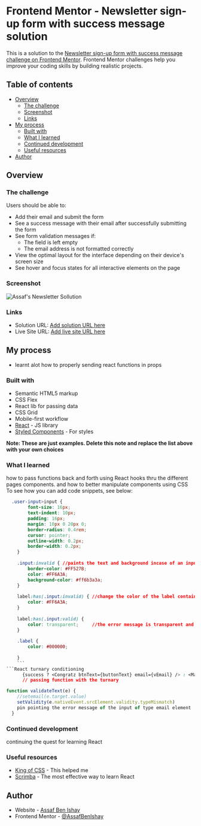 # Frontend Mentor - Newsletter sign-up form with success message solution

This is a solution to the [Newsletter sign-up form with success message challenge on Frontend Mentor](https://www.frontendmentor.io/challenges/newsletter-signup-form-with-success-message-3FC1AZbNrv). Frontend Mentor challenges help you improve your coding skills by building realistic projects. 

## Table of contents

- [Overview](#overview)
  - [The challenge](#the-challenge)
  - [Screenshot](#screenshot)
  - [Links](#links)
- [My process](#my-process)
  - [Built with](#built-with)
  - [What I learned](#what-i-learned)
  - [Continued development](#continued-development)
  - [Useful resources](#useful-resources)
- [Author](#author)


## Overview

### The challenge

Users should be able to:

- Add their email and submit the form
- See a success message with their email after successfully submitting the form
- See form validation messages if:
  - The field is left empty
  - The email address is not formatted correctly
- View the optimal layout for the interface depending on their device's screen size
- See hover and focus states for all interactive elements on the page

### Screenshot

![Assaf's Newsletter Sollution](.././newsletter-signup/public/screenshot.JPG)

### Links

- Solution URL: [Add solution URL here](https://your-solution-url.com)
- Live Site URL: [Add live site URL here](https://your-live-site-url.com)

## My process
- learnt alot how to properly sending react functions in props
### Built with

- Semantic HTML5 markup
- CSS Flex
- React lib for passing data
- CSS Grid
- Mobile-first workflow
- [React](https://reactjs.org/) - JS library
- [Styled Components](https://styled-components.com/) - For styles

**Note: These are just examples. Delete this note and replace the list above with your own choices**

### What I learned

how to pass functions back and forth using React hooks thru the different pages components.
and how to better manipulate components using CSS
To see how you can add code snippets, see below:

```CSS
  .user-input>input {
        font-size: 16px;
        text-indent: 10px;
        padding: 16px;
        margin: 10px 0 20px 0;
        border-radius: 0.4rem;
        cursor: pointer;
        outline-width: 0.2px;
        border-width: 0.2px;
    }
    
    .input:invalid { //paints the text and background incase of an input mismatch of an 'email' type 
        border-color: #FF527B;
        color: #FF6A3A;
        background-color: #ff6b3a3a;
    }
    
    label:has(.input:invalid) { //change the color of the label containing this input (input element is inside the label element)
        color: #FF6A3A;
    }
    
    label:has(.input:valid) {
        color: transparent;     //the error message is transparent and appears only in case of error
    }
    
    .label {
        color: #000000;
    
    }
    ```
```React turnary conditioning
      {success ? <Congratz btnText={buttonText} email={vEmail} /> : <Main fun={regSuccess} ction={f2} btnText={buttonText}  />}
      // passing function with the turnary 
```
```js
function validateText(e) {
    //setemail(e.target.value)
    setValidity(e.nativeEvent.srcElement.validity.typeMismatch)
    pin pointing the error message of the input of type email element
  }  

```


### Continued development

continuing the quest for learning React

### Useful resources

- [King of CSS](https://www.youtube.com/@KevinPowell/search) - This helped me 
- [Scrimba](https://www.scrimba.com) - The most effective way to learn React


## Author

- Website - [Assaf Ben Ishay](https://github.com/AssafBenIshay)
- Frontend Mentor - [@AssafBenIshay](https://www.frontendmentor.io/profile/AssafBenIshay)


